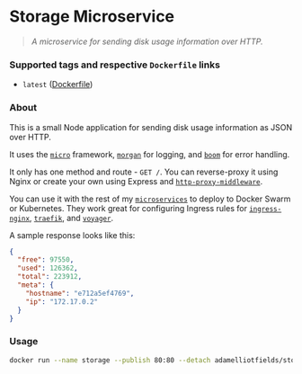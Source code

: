 # Storage Microservice
> _A microservice for sending disk usage information over HTTP._

### Supported tags and respective `Dockerfile` links
  - `latest` ([Dockerfile](https://github.com/adamelliotfields/microservices/blob/master/packages/storage/Dockerfile))

### About

This is a small Node application for sending disk usage information as JSON over HTTP.

It uses the [`micro`](https://github.com/zeit/micro) framework, [`morgan`](https://github.com/expressjs/morgan)
for logging, and [`boom`](https://github.com/hapijs/boom) for error handling.

It only has one method and route - `GET /`. You can reverse-proxy it using Nginx or create your own
using Express and [`http-proxy-middleware`](https://github.com/chimurai/http-proxy-middleware).

You can use it with the rest of my [`microservices`](https://github.com/adamelliotfields/microservices)
to deploy to Docker Swarm or Kubernetes. They work great for configuring Ingress rules for
[`ingress-nginx`](https://github.com/kubernetes/ingress-nginx), [`traefik`](https://github.com/containous/traefik),
and [`voyager`](https://github.com/appscode/voyager).

A sample response looks like this:

```json
{
  "free": 97550,
  "used": 126362,
  "total": 223912,
  "meta": {
    "hostname": "e712a5ef4769",
    "ip": "172.17.0.2"
  }
}
```

### Usage

```bash
docker run --name storage --publish 80:80 --detach adamelliotfields/storage:latest
```
